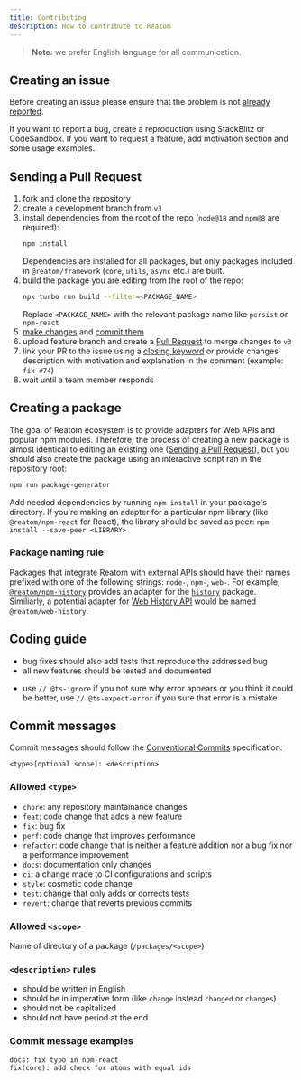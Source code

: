 ```yaml
---
title: Contributing
description: How to contribute to Reatom
---
```


> **Note:** we prefer English language for all communication.

## Creating an issue

Before creating an issue please ensure that the problem is not [already reported](https://github.com/artalar/reatom/issues).

If you want to report a bug, create a reproduction using StackBlitz or CodeSandbox. If you want to request a feature, add motivation section and some usage examples.

## Sending a Pull Request

1. fork and clone the repository
2. create a development branch from `v3`
3. install dependencies from the root of the repo (`node@18` and `npm@8` are required):
   ```sh
   npm install
   ```
   Dependencies are installed for all packages, but only packages included in `@reatom/framework` (`core`, `utils`, `async` etc.) are built.
4. build the package you are editing from the root of the repo:
   ```sh
   npx turbo run build --filter=<PACKAGE_NAME>
   ```
   Replace `<PACKAGE_NAME>` with the relevant package name like `persist` or `npm-react`
5. [make changes](#coding-guide) and [commit them](#commit-messages)
6. upload feature branch and create a [Pull Request](https://github.com/artalar/reatom/compare) to merge changes to `v3`
7. link your PR to the issue using a [closing keyword](https://help.github.com/en/articles/closing-issues-using-keywords) or provide changes description with motivation and explanation in the comment (example: `fix #74`)
8. wait until a team member responds

## Creating a package

The goal of Reatom ecosystem is to provide adapters for Web APIs and popular npm modules. Therefore, the process of creating a new package is almost identical to editing an existing one ([Sending a Pull Request](#sending-a-pull-request)), but you should also create the package using an interactive script ran in the repository root:

```sh
npm run package-generator
```

Add needed dependencies by running `npm install` in your package's directory. If you're making an adapter for a particular npm library (like `@reatom/npm-react` for React), the library should be saved as peer: `npm install --save-peer <LIBRARY>`

<!-- ??? -->
<!-- To add dependencies, add them manually to the `package.json` of the new package and install them from the root of the repo. -->

### Package naming rule

Packages that integrate Reatom with external APIs should have their names prefixed with one of the following strings: `node-`, `npm-`, `web-`. For example, [`@reatom/npm-history`](https://reatom.dev/package/npm-history) provides an adapter for the [`history`](https://npmjs.com/history) package. Similiarly, a potential adapter for [Web History API](https://developer.mozilla.org/en-US/docs/Web/API/History_API) would be named `@reatom/web-history`.

## Coding guide

- bug fixes should also add tests that reproduce the addressed bug
- all new features should be tested and documented
<!-- - always use `@ts-expect-error` instead of `@ts-ignore` -->
- use `// @ts-ignore` if you not sure why error appears or you think it could be better, use `// @ts-expect-error` if you sure that error is a mistake <!-- ??? -->

## Commit messages

Commit messages should follow the [Conventional Commits](https://conventionalcommits.org) specification:

```
<type>[optional scope]: <description>
```

### Allowed `<type>`

- `chore`: any repository maintainance changes
- `feat`: code change that adds a new feature
- `fix`: bug fix
- `perf`: code change that improves performance
- `refactor`: code change that is neither a feature addition nor a bug fix nor a performance improvement
- `docs`: documentation only changes
- `ci`: a change made to CI configurations and scripts
- `style`: cosmetic code change
- `test`: change that only adds or corrects tests
- `revert`: change that reverts previous commits

### Allowed `<scope>`

Name of directory of a package (`/packages/<scope>`)

### `<description>` rules

- should be written in English
- should be in imperative form (like `change` instead `changed` or `changes`)
- should not be capitalized
- should not have period at the end

### Commit message examples

```
docs: fix typo in npm-react
fix(core): add check for atoms with equal ids
```
